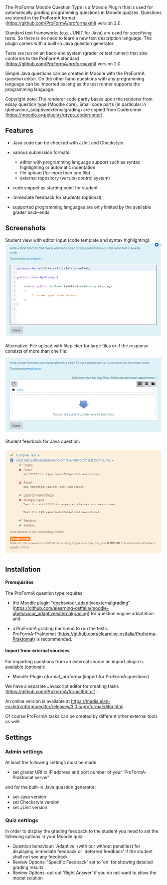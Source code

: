 The ProForma Moodle Question Type is a Moodle Plugin that is used for 
automatically grading programming questions in Moodle quizzes. Questions are 
stored in the ProFormA format (https://github.com/ProFormA/proformaxml) version 2.0. 

Standard test frameworks (e.g. JUNIT for Java) are used for specifying tests. So there is no 
need to learn a new test description language. The plugin comes with a built-in
Java question generator.

Tests are run on an back-end system (grader or test runner) that also conforms to the ProFormA standard 
(https://github.com/ProFormA/proformaxml) version 2.0.  
 
Simple Java questions can be created in Moodle with the ProFormA question editor. 
On the other hand questions with any programming language can be imported as long as 
the test runner supports the programming language.

Copyright note: The renderer code partly bases upon the renderer from essay question type (Moodle core).
Small code parts (in particular in qbehaviour_adaptiveexternalgrading) are copied from Coderunner 
(https://moodle.org/plugins/qtype_coderunner).
  
## Features

- Java code can be checked with JUnit and Checkstyle
- various submission formats: 
    
    * editor with programming language support such as syntax highlighting or automatic indentation
    * file upload (for more than one file)
    * external repository (version control system) 
- code snippet as starting point for student
- immediate feedback for students (optional) 
- supported programming languages are only limited by the available grader back-ends 

## Screenshots

Student view with editor input (code template and syntax highlighting): 
![editor with code template](doc/student_editor.png "student view with editor")

Alternative: File upload with filepicker for large files or if the response consists of more than one file:

![filepicker](doc/student_filepicker.png "student view with filepicker")

Student feedback for Java question:

![filepicker](doc/student_feedback_2.png "feedback")
 

## Installation

####  Prerequisites 

The ProFormA question type requires:

- the Moodle plugin "qbehaviour_adaptiveexternalgrading" 
(https://github.com/elearning-ostfalia/moodle-qbehaviour_adaptiveexternalgrading) for 
question engine adaptation and

- a ProFromA grading back-end to run the tests.  
ProFormA-Praktomat (https://github.com/elearning-ostfalia/Proforma-Praktomat) is recommended.

#### Import from external sourcses

For importing questions from an external source an import plugin is available (optional):   

- Moodle-Plugin qformat_proforma (import for ProFormA questions)

We have a separate Javascript editor for creating tasks (https://github.com/ProFormA/formatEditor).
 
An online version is available at 
https://media.elan-ev.de/proforma/editor/releases/3.0.5/proformaEditor.html
       
Of course ProFormA tasks can be created by different other external tools as well.


<!-- Import process:

![import](doc/import_en.png "import")
-->

## Settings


### Admin settings

At least the following settings must be made:  

* set grader URI to IP address and port number of your 'ProFormA-Praktomat server'

and for the built-in Java question generator: 

* set Java version
* set Checkstyle version
* set JUnit version

### Quiz settings

In order to display the grading feedback to the student you need to set the following 
options in your Moodle quiz:

* Question behaviour: 'Adaptive' (with our without penalties) for displaying immediate feedback
  or 'deferred feedback' if the student  shall not see any feedback 
* Review Options: 'Specific Feedback' set to 'on' for showing detailed grading results
* Review Options: opt out 'Right Answer' if you do not want to show the model solution



